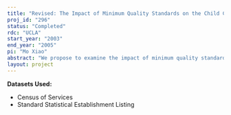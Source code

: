 ```yaml
---
title: "Revised: The Impact of Minimum Quality Standards on the Child Care Market"
proj_id: "296"
status: "Completed"
rdc: "UCLA"
start_year: "2003"
end_year: "2005"
pi: "Mo Xiao"
abstract: "We propose to examine the impact of minimum quality standards on the supply side of the child care market, using a unique panel data set merged from the Census of Services Industries (1987-1997, establishments with payroll), state regulation Data (1987-1996), and accreditation data (1986-1997) from National Association of Education for Young Children (NAEYC). The welfare effect of minimum quality standards is theoretically controversial and empirically poorly documented due to data limitations. The panel nature of this data set will make this study able to control state fixed effects and time fixed effects, in order to better answer: Will more stringent minimum quality standards reduce supply in the child care market? Will more stringent standards force more firms to exit the market? Will more stringent standards motivate firms to pursue higher quality via accreditation? This study will be the first in the field in the sense that it uses panel data to study the supply side of a market subject to minimum quality standards. This proposal will benefit the Census Bureau by incorporating external sources of data into the Census data, corroborating the Census data, providing estimates of the child care industry, and understanding industry dynamics."
layout: project
---
```


**Datasets Used:**

  - Census of Services 
  - Standard Statistical Establishment Listing 

